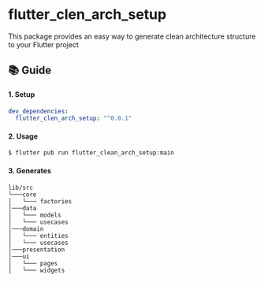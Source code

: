 # flutter_clen_arch_setup
This package provides an easy way to generate clean architecture structure
to your Flutter project

## 📚 Guide
#### 1. Setup
```yaml
dev_dependencies:
  flutter_clen_arch_setup: "^0.0.1"
```
#### 2. Usage
```bash
$ flutter pub run flutter_clean_arch_setup:main
```
#### 3. Generates
```
lib/src
└───core
│   └─── factories
│───data
│   └─── models
│   └─── usecases
│───domain
│   └─── entities
│   └─── usecases
│───presentation
│───ui
│   └─── pages
│   └─── widgets
```